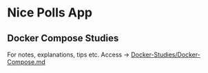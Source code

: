 # Nice Polls App

## Docker Compose Studies
For notes, explanations, tips etc. Access -> [Docker-Studies/Docker-Compose.md](https://github.com/AugustoCalado/Docker-Studies/blob/master/Docker-Compose.md)
